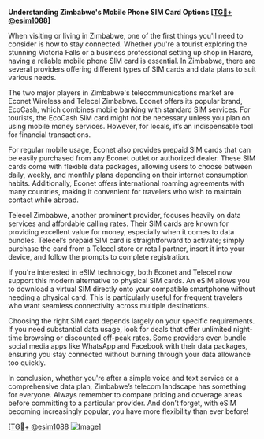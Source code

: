 **Understanding Zimbabwe's Mobile Phone SIM Card Options [[TG💪+ @esim1088](https://t.me/s/esim1088)]**

When visiting or living in Zimbabwe, one of the first things you'll need to consider is how to stay connected. Whether you're a tourist exploring the stunning Victoria Falls or a business professional setting up shop in Harare, having a reliable mobile phone SIM card is essential. In Zimbabwe, there are several providers offering different types of SIM cards and data plans to suit various needs.

The two major players in Zimbabwe's telecommunications market are Econet Wireless and Telecel Zimbabwe. Econet offers its popular brand, EcoCash, which combines mobile banking with standard SIM services. For tourists, the EcoCash SIM card might not be necessary unless you plan on using mobile money services. However, for locals, it’s an indispensable tool for financial transactions.

For regular mobile usage, Econet also provides prepaid SIM cards that can be easily purchased from any Econet outlet or authorized dealer. These SIM cards come with flexible data packages, allowing users to choose between daily, weekly, and monthly plans depending on their internet consumption habits. Additionally, Econet offers international roaming agreements with many countries, making it convenient for travelers who wish to maintain contact while abroad.

Telecel Zimbabwe, another prominent provider, focuses heavily on data services and affordable calling rates. Their SIM cards are known for providing excellent value for money, especially when it comes to data bundles. Telecel’s prepaid SIM card is straightforward to activate; simply purchase the card from a Telecel store or retail partner, insert it into your device, and follow the prompts to complete registration.

If you're interested in eSIM technology, both Econet and Telecel now support this modern alternative to physical SIM cards. An eSIM allows you to download a virtual SIM directly onto your compatible smartphone without needing a physical card. This is particularly useful for frequent travelers who want seamless connectivity across multiple destinations.

Choosing the right SIM card depends largely on your specific requirements. If you need substantial data usage, look for deals that offer unlimited night-time browsing or discounted off-peak rates. Some providers even bundle social media apps like WhatsApp and Facebook with their data packages, ensuring you stay connected without burning through your data allowance too quickly.

In conclusion, whether you're after a simple voice and text service or a comprehensive data plan, Zimbabwe’s telecom landscape has something for everyone. Always remember to compare pricing and coverage areas before committing to a particular provider. And don’t forget, with eSIM becoming increasingly popular, you have more flexibility than ever before!

[[TG💪+ @esim1088](https://t.me/s/esim1088) ![Image](https://i.postimg.cc/Y0z9fWf4/image.png)]